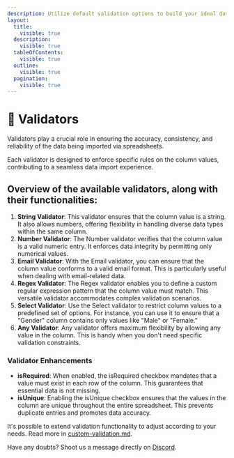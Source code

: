 ```yaml
---
description: Utilize default validation options to build your ideal data import experience.
layout:
  title:
    visible: true
  description:
    visible: true
  tableOfContents:
    visible: true
  outline:
    visible: true
  pagination:
    visible: true
---
```


# 🔰 Validators

Validators play a crucial role in ensuring the accuracy, consistency, and reliability of the data being imported via spreadsheets.

Each validator is designed to enforce specific rules on the column values, contributing to a seamless data import experience.

## Overview of the available validators, along with their functionalities:

1. **String Validator**: This validator ensures that the column value is a string. It also allows numbers, offering flexibility in handling diverse data types within the same column.
2. **Number Validator**: The Number validator verifies that the column value is a valid numeric entry. It enforces data integrity by permitting only numerical values.
3. **Email Validator**: With the Email validator, you can ensure that the column value conforms to a valid email format. This is particularly useful when dealing with email-related data.
4. **Regex Validator**: The Regex validator enables you to define a custom regular expression pattern that the column value must match. This versatile validator accommodates complex validation scenarios.
5. **Select Validator**: Use the Select validator to restrict column values to a predefined set of options. For instance, you can use it to ensure that a "Gender" column contains only values like "Male" or "Female."
6. **Any Validator**: Any validator offers maximum flexibility by allowing any value in the column. This is handy when you don't need specific validation constraints.

### Validator Enhancements

* **isRequired**: When enabled, the isRequired checkbox mandates that a value must exist in each row of the column. This guarantees that essential data is not missing.
* **isUnique**: Enabling the isUnique checkbox ensures that the values in the column are unique throughout the entire spreadsheet. This prevents duplicate entries and promotes data accuracy.

It's possible to extend validation functionality to adjust according to your needs. Read more in [custom-validation.md](../features/custom-validation.md "mention").

Have any doubts? Shoot us a message directly on [Discord](https://discord.impler.io).
